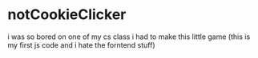 # notCookieClicker
i was so bored on one of my cs class i had to make this little game (this is my first js code and i hate the forntend stuff)
